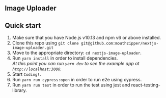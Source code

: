 ## Image Uploader


## Quick start

1.  Make sure that you have Node.js v10.13 and npm v6 or above installed.
2.  Clone this repo using `git clone git@github.com:mouthzipper/nextjs-image-uploader.git`
3.  Move to the appropriate directory: `cd nextjs-image-uploader`.<br />
4.  Run `yarn install` in order to install dependencies.<br />
    _At this point you can run `yarn dev` to see the example app at `http://localhost:3000`._
5.  Start `Coding!`. <br />
6.  Run `yarn run cypress:open` in order to run e2e using cypress.<br />
7.  Run `yarn run test` in order to run the test using jest and react-testing-library.<br />


